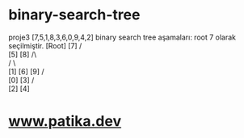 # binary-search-tree
proje3
[7,5,1,8,3,6,0,9,4,2] binary search tree aşamaları:
root 7 olarak seçilmiştir.
                                                            [Root]
                                [7]
                                / \
                              [5] [8]
                               /\   \
                              / \    \
                            [1] [6]  [9]
                            /     \
                          [0]     [3]
                                  / \
                                [2] [4]
                                 
# www.patika.dev
